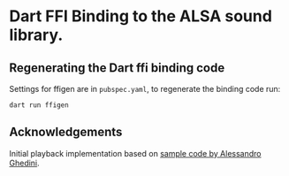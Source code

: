 # Dart FFI Binding to the ALSA sound library.

## Regenerating the Dart ffi binding code

Settings for ffigen are in `pubspec.yaml`, to regenerate the binding code run:

`dart run ffigen`


## Acknowledgements

Initial playback implementation based on 
[sample code by Alessandro Ghedini](https://gist.github.com/ghedo/963382/815c98d1ba0eda1b486eb9d80d9a91a81d995283).

